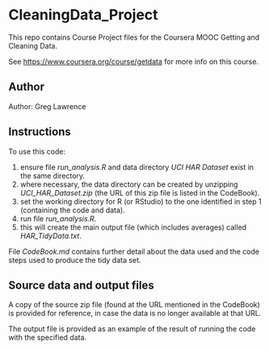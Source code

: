 # CleaningData_Project
This repo contains Course Project files for the Coursera MOOC Getting and Cleaning Data.

See https://www.coursera.org/course/getdata for more info on this course.

## Author
Author: Greg Lawrence

## Instructions
To use this code:

1. ensure file *run_analysis.R* and data directory *UCI HAR Dataset* exist in the same directory.
2. where necessary, the data directory can be created by unzipping *UCI_HAR_Dataset.zip* (the URL of this zip file
is listed in the CodeBook).
3. set the working directory for R (or RStudio) to the one identified in step 1 (containing the code and data).
4. run file *run_analysis.R*.
5. this will create the main output file (which includes averages) called *HAR_TidyData.txt*.

File *CodeBook.md* contains further detail about the data used and the code steps used to produce the tidy data set.

## Source data and output files
A copy of the source zip file (found at the URL mentioned in the CodeBook) is provided for reference, in case
the data is no longer available at that URL. 

The output file is provided as an example of the result of running the code with the specified data.
